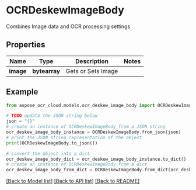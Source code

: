# OCRDeskewImageBody

Combines Image data and OCR processing settings

## Properties

Name | Type | Description | Notes
------------ | ------------- | ------------- | -------------
**image** | **bytearray** | Gets or Sets Image | 

## Example

```python
from aspose_ocr_cloud.models.ocr_deskew_image_body import OCRDeskewImageBody

# TODO update the JSON string below
json = "{}"
# create an instance of OCRDeskewImageBody from a JSON string
ocr_deskew_image_body_instance = OCRDeskewImageBody.from_json(json)
# print the JSON string representation of the object
print(OCRDeskewImageBody.to_json())

# convert the object into a dict
ocr_deskew_image_body_dict = ocr_deskew_image_body_instance.to_dict()
# create an instance of OCRDeskewImageBody from a dict
ocr_deskew_image_body_from_dict = OCRDeskewImageBody.from_dict(ocr_deskew_image_body_dict)
```
[[Back to Model list]](../README.md#documentation-for-models) [[Back to API list]](../README.md#documentation-for-api-endpoints) [[Back to README]](../README.md)


